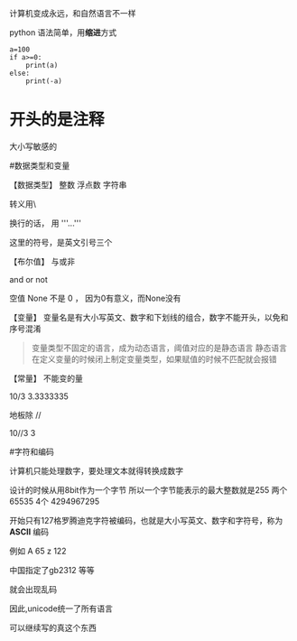 计算机变成永远，和自然语言不一样






python 语法简单，用**缩进**方式

	a=100
	if a>=0:
	    print(a)
	else:
	    print(-a)



 # 开头的是注释

大小写敏感的


#数据类型和变量

【数据类型】
整数
浮点数
字符串

转义用\\

换行的话，
用
'''...'''

这里的符号，是英文引号三个


【布尔值】
与或非

and or not


空值
None 
不是 0 ， 因为0有意义，而None没有


【变量】
变量名是有大小写英文、数字和下划线的组合，数字不能开头，以免和序号混淆


>变量类型不固定的语言，成为动态语言，阈值对应的是静态语言
静态语言在定义变量的时候闭上制定变量类型，如果赋值的时候不匹配就会报错


【常量】
不能变的量

10/3 
3.3333335


地板除
//

10//3
3



#字符和编码

计算机只能处理数字，要处理文本就得转换成数字

设计的时候从用8bit作为一个字节
所以一个字节能表示的最大整数就是255
两个65535
4个  4294967295

开始只有127格罗腾迪克字符被编码，也就是大小写英文、数字和字符号，称为**ASCII** 编码

例如
A  65
z  122

中国指定了gb2312
等等

就会出现乱码


因此,unicode统一了所有语言

可以继续写的真这个东西